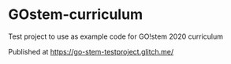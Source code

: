 # GOstem-curriculum

Test project to use as example code for GO!stem 2020 curriculum

Published at https://go-stem-testproject.glitch.me/
